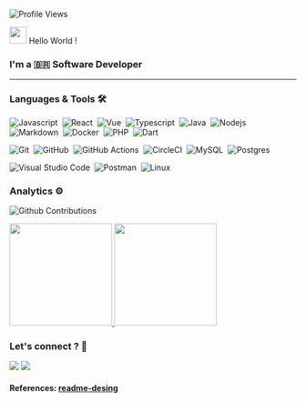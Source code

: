 ![Profile Views](http://estruyf-github.azurewebsites.net/api/VisitorHit?user=kaiorr&repo=kaiorr&countColorcountColor)

<img src="https://emojis.slackmojis.com/emojis/images/1531849430/4246/blob-sunglasses.gif?1531849430" width="30"/> Hello World !

### I'm a 🇧🇷  Software Developer

---
### Languages & Tools 🛠

![Javascript](https://img.shields.io/badge/-Javascript-05122A?style=flat&logo=Javascript)&nbsp;
![React](https://img.shields.io/badge/-React-05122A?style=flat&logo=react)&nbsp;
![Vue](https://img.shields.io/badge/Vue-vuejs-green)&nbsp;
![Typescript](https://img.shields.io/badge/-typescript-05122A?style=flat&logo=typescript&logoColor=white)&nbsp;
![Java](https://img.shields.io/badge/-java-05122A?style=flat&logo=java)&nbsp;
![Nodejs](https://img.shields.io/badge/-node.js-05122A?style=flat&logo=node.js&logoColor=white)&nbsp;
![Markdown](https://img.shields.io/badge/-Markdown-05122A?style=flat&logo=markdown)&nbsp;
![Docker](https://img.shields.io/badge/-Docker-05122A?style=flat&logo=docker)&nbsp;
![PHP](https://img.shields.io/badge/-Php-05122A?style=flat&logo=php&logoColor=blue)&nbsp;
![Dart](https://img.shields.io/badge/-Dart-05122A?style=flat&logo=dart&logoColor=green)

![Git](https://img.shields.io/badge/-Git-05122A?style=flat&logo=git)&nbsp;
![GitHub](https://img.shields.io/badge/-GitHub-05122A?style=flat&logo=github)&nbsp;
![GitHub Actions](https://img.shields.io/badge/GitHub%20Actions%20-05122A?style=flat&logo=github-actions&logoColor=white)&nbsp;
![CircleCI](https://img.shields.io/badge/CircleCI-05122A?style=flat&logo=circleci&logoColor=white)&nbsp;
![MySQL](https://img.shields.io/badge/-MySQL-05122A?style=flat&logo=mysql&logoColor=white)&nbsp;
![Postgres](https://img.shields.io/badge/-Postgres-05122A?style=flat&logo=postgresql)&nbsp;

![Visual Studio Code](https://img.shields.io/badge/-Visual%20Studio%20Code-05122A?style=flat&logo=visual-studio-code&logoColor=007ACC)&nbsp;
![Postman](https://img.shields.io/badge/-Postman-05122A?style=flat&logo=postman)&nbsp;
![Linux](https://img.shields.io/badge/-Linux-05122A?style=flat&logo=linux&logoColor=white)&nbsp;

### Analytics ⚙️

![Github Contributions](https://github-readme-streak-stats.herokuapp.com/?user=kaiorr)

<p align="left">
<a href="https://github.com/AVS1508">
  <img height="180em" src="https://github-readme-stats.vercel.app/api/?username=kaiorr&count_private=true&show_icons=true"/>
  <img height="180em" src="https://github-readme-stats-eight-theta.vercel.app/api/top-langs/?username=kaiorr&layout=compact&langs_count=8"/>
</a>
</p>

### Let's connect ? 🤝

<p align="left">
<a href="http://bit.ly/kaiorrlinkedin"><img src="https://img.shields.io/badge/-kaiorr-0077B5?style=flat&logo=Linkedin&logoColor=white"/></a>
<a href="mailto:kaio.rocharibeiro@gmail.com"><img src="https://img.shields.io/badge/-kaio.rocharibeiro@gmail.com-D14836?style=flat&logo=Gmail&logoColor=white"/></a>
</p>

#### References: [readme-desing](https://github.com/GuillaumeFalourd)
